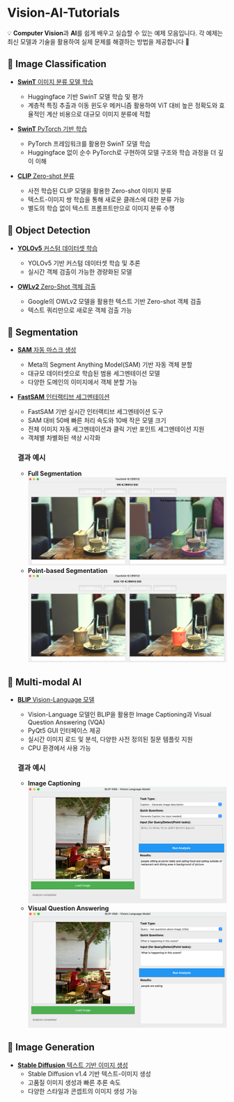 # Vision-AI-Tutorials

💡 **Computer Vision**과 **AI**를 쉽게 배우고 실습할 수 있는 예제 모음입니다. 
각 예제는 최신 모델과 기술을 활용하여 실제 문제를 해결하는 방법을 제공합니다 🙌

## 📌 Image Classification
- [**SwinT** 이미지 분류 모델 학습](Image_Classification/SwinT_image_classification.ipynb)
  - Huggingface 기반 SwinT 모델 학습 및 평가
  - 계층적 특징 추출과 이동 윈도우 메커니즘 활용하여 ViT 대비 높은 정확도와 효율적인 계산 비용으로 대규모 이미지 분류에 적합

- [**SwinT** PyTorch 기반 학습](Image_Classification/SwinT_image_classification_with_pytorch.ipynb)
  - PyTorch 프레임워크를 활용한 SwinT 모델 학습
  - Huggingface 없이 순수 PyTorch로 구현하여 모델 구조와 학습 과정을 더 깊이 이해

- [**CLIP** Zero-shot 분류](Image_Classification/CLIP_Zero_shot_Classification.ipynb)
  - 사전 학습된 CLIP 모델을 활용한 Zero-shot 이미지 분류
  - 텍스트-이미지 쌍 학습을 통해 새로운 클래스에 대한 분류 가능
  - 별도의 학습 없이 텍스트 프롬프트만으로 이미지 분류 수행
  
## 📌 Object Detection
- [**YOLOv5** 커스텀 데이터셋 학습](Object_Detection/YOLOv5_training_custom_dataset.ipynb)
  - YOLOv5 기반 커스텀 데이터셋 학습 및 추론
  - 실시간 객체 검출이 가능한 경량화된 모델

- [**OWLv2** Zero-Shot 객체 검출](Object_Detection/OWLv2_Zero_Shot_Object_Detection.ipynb)
  - Google의 OWLv2 모델을 활용한 텍스트 기반 Zero-shot 객체 검출
  - 텍스트 쿼리만으로 새로운 객체 검출 가능

## 📌 Segmentation
- [**SAM** 자동 마스크 생성](Segmentation/SAM_Automatic.ipynb)
  - Meta의 Segment Anything Model(SAM) 기반 자동 객체 분할
  - 대규모 데이터셋으로 학습된 범용 세그멘테이션 모델
  - 다양한 도메인의 이미지에서 객체 분할 가능

- [**FastSAM** 인터랙티브 세그멘테이션](Segmentation/FastSAM_interactive_seg.py)
  - FastSAM 기반 실시간 인터랙티브 세그멘테이션 도구
  - SAM 대비 50배 빠른 처리 속도와 10배 작은 모델 크기
  - 전체 이미지 자동 세그멘테이션과 클릭 기반 포인트 세그멘테이션 지원
  - 객체별 차별화된 색상 시각화
  
  ### **결과 예시**
  - **Full Segmentation** ![Full Segmentation](sample_images/segmentation/full_segmentation.png)
  - **Point-based Segmentation** ![Point-based Segmentation](sample_images/segmentation/point-based_segmentation.png)

## 📌 Multi-modal AI
- [**BLIP** Vision-Language 모델](Multi-modal/blip_interactive.py)
  - Vision-Language 모델인 BLIP을 활용한 Image Captioning과 Visual Question Answering (VQA)
  - PyQt5 GUI 인터페이스 제공
  - 실시간 이미지 로드 및 분석, 다양한 사전 정의된 질문 템플릿 지원
  - CPU 환경에서 사용 가능
  
  ### **결과 예시**
  - **Image Captioning** ![BLIP Caption](sample_images/multi-modal/blip_caption.png)
  - **Visual Question Answering** ![BLIP VQA](sample_images/multi-modal/blip_vqa.png)
  
## 📌 Image Generation
- [**Stable Diffusion** 텍스트 기반 이미지 생성](Image_Generation/Stable_Diffusion_v1_4_Text_to_Image_Generation.ipynb)
  - Stable Diffusion v1.4 기반 텍스트-이미지 생성
  - 고품질 이미지 생성과 빠른 추론 속도
  - 다양한 스타일과 콘셉트의 이미지 생성 가능